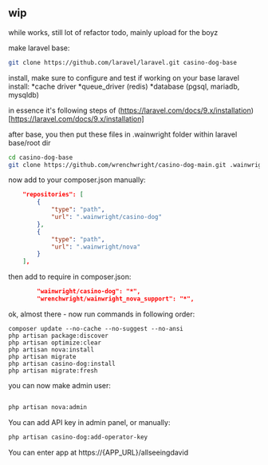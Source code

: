 

## wip
while works, still lot of refactor todo, mainly upload for the boyz 

make laravel base:
```bash
git clone https://github.com/laravel/laravel.git casino-dog-base
```

install, make sure to configure and test if working on your base laravel install:
*cache driver 
*queue_driver (redis)
*database (pgsql, mariadb, mysqldb)

in essence it's following steps of (https://laravel.com/docs/9.x/installation)[https://laravel.com/docs/9.x/installation]

after base, you then put these files in .wainwright folder within laravel base/root dir

```bash
cd casino-dog-base
git clone https://github.com/wrenchwright/casino-dog-main.git .wainwright
```

now add to your composer.json manually:
```json
    "repositories": [
        {
            "type": "path",
            "url": ".wainwright/casino-dog"
        },
        {
            "type": "path",
            "url": ".wainwright/nova"
        }
    ],
```

then add to require in composer.json:
```json
        "wainwright/casino-dog": "*",
        "wrenchwright/wainwright_nova_support": "*",
```

ok, almost there - now run commands in following order:

```
composer update --no-cache --no-suggest --no-ansi
php artisan package:discover
php artisan optimize:clear
php artisan nova:install
php artisan migrate
php artisan casino-dog:install
php artisan migrate:fresh
```

you can now make admin user:
```bash 

php artisan nova:admin
```

You can add API key in admin panel, or manually:
``` bash
php artisan casino-dog:add-operator-key
```

You can enter app at https://{APP_URL}/allseeingdavid

